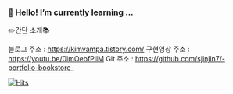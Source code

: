 ### 🌱 Hello! I’m currently learning ...

:pencil2:간단 소개:books:


블로그 주소 : https://kimvampa.tistory.com/
구현영상 주소 : https://youtu.be/0imOebfPilM
Git 주소 : https://github.com/sjinjin7/-portfolio-bookstore-

[![Hits](https://hits.seeyoufarm.com/api/count/incr/badge.svg?url=https%3A%2F%2Fgithub.com%2Fcbfla%2Fhit-counter&count_bg=%2379C83D&title_bg=%23555555&icon=&icon_color=%23E7E7E7&title=hits&edge_flat=true)](https://hits.seeyoufarm.com)



